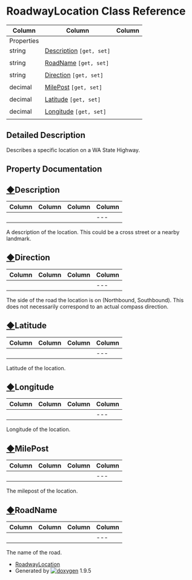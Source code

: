 # RoadwayLocation Class Reference

| Column | Column | Column |
| --- | --- | --- |
 | Properties |  | 
 | string | [Description](class_roadway_location.html#a47ab991092519646a9d0fa2b9782fe0e) `[get, set]` | 
 |  |  | 
 | string | [RoadName](class_roadway_location.html#ac503c907f5587c883aadc1a4f848b0fb) `[get, set]` | 
 |  |  | 
 | string | [Direction](class_roadway_location.html#a4fceaa1a1f5a099bc2f9566370762e10) `[get, set]` | 
 |  |  | 
 | decimal | [MilePost](class_roadway_location.html#aa13104e7c18601229f4d77d242410b29) `[get, set]` | 
 |  |  | 
 | decimal | [Latitude](class_roadway_location.html#a8b1e8b527afd40930e7f5c174566083f) `[get, set]` | 
 |  |  | 
 | decimal | [Longitude](class_roadway_location.html#a80f82c2e3513bf7c96b90b5b23498f57) `[get, set]` | 
 |  |  | 


## Detailed Description

Describes a specific location on a WA State Highway.

## Property Documentation

## [◆](#a47ab991092519646a9d0fa2b9782fe0e)Description

| Column | Column | Column | Column |
| --- | --- | --- | --- |
 |  |  |  | --- |  | string RoadwayLocation.Description |  | getset | 


A description of the location. This could be a cross street or a nearby landmark.

## [◆](#a4fceaa1a1f5a099bc2f9566370762e10)Direction

| Column | Column | Column | Column |
| --- | --- | --- | --- |
 |  |  |  | --- |  | string RoadwayLocation.Direction |  | getset | 


The side of the road the location is on (Northbound, Southbound). This does not necessarily correspond to an actual compass direction.

## [◆](#a8b1e8b527afd40930e7f5c174566083f)Latitude

| Column | Column | Column | Column |
| --- | --- | --- | --- |
 |  |  |  | --- |  | decimal RoadwayLocation.Latitude |  | getset | 


Latitude of the location.

## [◆](#a80f82c2e3513bf7c96b90b5b23498f57)Longitude

| Column | Column | Column | Column |
| --- | --- | --- | --- |
 |  |  |  | --- |  | decimal RoadwayLocation.Longitude |  | getset | 


Longitude of the location.

## [◆](#aa13104e7c18601229f4d77d242410b29)MilePost

| Column | Column | Column | Column |
| --- | --- | --- | --- |
 |  |  |  | --- |  | decimal RoadwayLocation.MilePost |  | getset | 


The milepost of the location.

## [◆](#ac503c907f5587c883aadc1a4f848b0fb)RoadName

| Column | Column | Column | Column |
| --- | --- | --- | --- |
 |  |  |  | --- |  | string RoadwayLocation.RoadName |  | getset | 


The name of the road.

* [RoadwayLocation](class_roadway_location.html)
* Generated by [![doxygen](doxygen.svg)](https://www.doxygen.org/index.html) 1.9.5

